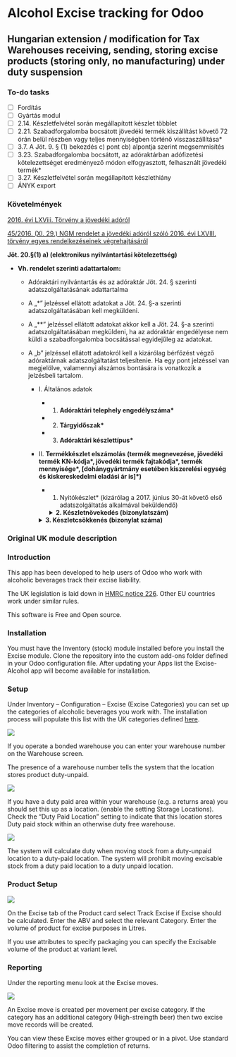 # Alcohol Excise tracking for Odoo
 
## Hungarian extension / modification for Tax Warehouses receiving, sending, storing excise products (storing only, no manufacturing) under duty suspension

### To-do tasks

- [ ] Fordítás
- [ ] Gyártás modul
- [ ] 2.14. Készletfelvétel során megállapított készlet többlet
- [ ] 2.21. Szabadforgalomba bocsátott jövedéki termék kiszállítást követő 72 órán belül részben vagy teljes mennyiségben történő visszaszállítása*
- [ ] 3.7. A Jöt. 9. § (1) bekezdés c) pont cb) alpontja szerint megsemmisítés
- [ ] 3.23. Szabadforgalomba bocsátott, az adóraktárban adófizetési kötelezettséget eredményező módon elfogyasztott, felhasznált jövedéki termék*
- [ ] 3.27. Készletfelvétel során megállapított készlethiány
- [ ] ÁNYK export

### Követelmények
    
[2016. évi LXViii. Törvény a jövedéki adóról](https://net.jogtar.hu/jogszabaly?docid=a1600068.tv)

[45/2016. (XI. 29.) NGM rendelet a jövedéki adóról szóló 2016. évi LXVIII. törvény egyes rendelkezéseinek végrehajtásáról](https://net.jogtar.hu/jogszabaly?docid=a1600045.ngm)

__Jöt. 20.§(1) a) (elektronikus nyilvántartási kötelezettség)__

- __Vh. rendelet szerinti adattartalom:__


   - Adóraktári nyilvántartás és az adóraktár Jöt. 24. § szerinti adatszolgáltatásának adattartalma

    -   A „*” jelzéssel ellátott adatokat a Jöt. 24. §-a szerinti adatszolgáltatásában kell megküldeni.
    -   A „**” jelzéssel ellátott adatokat akkor kell a Jöt. 24. §-a szerinti adatszolgáltatásában megküldeni, ha az adóraktár engedélyese nem küldi a szabadforgalomba bocsátással egyidejűleg az adatokat.

    -   A „b” jelzéssel ellátott adatokról kell a kizárólag bérfőzést végző adóraktárnak adatszolgáltatást teljesítenie. Ha egy pont jelzéssel van megjelölve, valamennyi alszámos bontására is vonatkozik a jelzésbeli tartalom.

        -   I. Általános adatok

            -   1. __Adóraktári telephely engedélyszáma*__

            -   2. __Tárgyidőszak*__

            -   3. __Adóraktári készlettípus*__

        -   II. __Termékkészlet elszámolás (termék megnevezése, jövedéki termék KN-kódja*, jövedéki termék fajtakódja*, termék mennyisége*, [dohánygyártmány esetében kiszerelési egység és kiskereskedelmi eladási ár is]*)__

            -   1. Nyitókészlet* (kizárólag a 2017. június 30-át követő első adatszolgáltatás alkalmával beküldendő)
                <details>    
                   <summary><b>2. Készletnövekedés (bizonylatszám)</b></summary>
                    
                -   2.1. *  Előállított jövedéki termék*
                    -   2.1.1. Bioetanol esetében az alábbi bontásban
                        -   2.1.1.1. EU termelésű alapanyagból fenntarthatósági igazolással rendelkezik
                        -   2.1.1.2. EU termelésű alapanyagból fenntarthatósági igazolással nem rendelkezik
                        -   2.1.1.3. Harmadik országban termelt alapanyagból fenntarthatósági igazolással rendelkezik
                        -   2.1.1.4. Harmadik országban termelt alapanyagból fenntarthatósági igazolással nem rendelkezik

                    -   2.1.2. A Jöt. 3. § (3) bekezdés 22. pontja szerint sörnek minősülő, erjesztést követően előállított még nem késztermék
                -   2.2. Cigarettán kívüli dohánygyártmány Jöt. 77. § (3) bekezdés b) pontja szerinti zárjegy eltávolítás utáni készletre vétele*
                -   2.3. *  Előállított nem jövedéki termék és az adófizetési kötelezettség alól mentesült jövedéki termék
                    -   2.3.1. Jöt. 133. § (1) bekezdés e) pontja szerinti gyógyszer, gyógyhatású készítmény, gyógyszeranyag, intermedier*
                    -   2.3.2. Jöt. 133. § (1) bekezdés f) pontja szerinti ecet*
                    -   2.3.3. Jöt. 133. § (1) bekezdés g) pontja szerinti aroma*
                    -   2.3.4. Jöt. 133. § (1) bekezdés h) pontja szerinti csokoládé és egyéb élelmiszer*
                    -   2.3.5. Jöt. 133. § (1) bekezdés i) pontja szerinti vegyipari, kozmetikai és egyéb, nem emberi fogyasztásra szolgáló termék*
                    -   2.3.6. Jöt. 133. § (1) bekezdés k) pontja szerinti teljesen denaturált alkohol*
                    -   2.3.7. Előállított ETBE*
                    -   2.3.8. Jöt. 112. § (1) bekezdés cb) pontja szerinti termék*
                    -   2.3.9. Jövedéki termék előállításához alapanyagként szolgáló nem jövedéki termék
                -   2.4. Adófizetési kötelezettség alóli mentesülés kapcsán keletkezett, jövedéki terméknek minősülő melléktermék, hulladék
                -   2.5. Adófelfüggesztési eljárás keretében átvett jövedéki termék
                    -   2.5.1. saját adóraktárból
                    -   2.5.2. __nem saját adóraktárból__
                    -   2.5.3. __tagállamból__
                    -   2.5.4. __bejegyzett feladótól__
                    -   2.5.5. adófelfüggesztési eljárás keretében történő szállításból visszaszállított
                -   2.6. __*  Adófelfüggesztési eljárás keretében átvett csendes és habzóbor*__
                    -   2.6.1. Egyszerűsített adóraktártól
                    -   2.6.2. Kisüzemi bortermelőtől
                    -   2.6.3. Másik tagállamból a Jöt. 51. §-a szerint
                -   2.7. Adóraktárban importált jövedéki termék
                -   2.8. Légijárműből lefejtett, adóraktárba szállított repülőgép-üzemanyag*
                -   2.9. Terméktávvezeték adóraktártól vagy adóraktárnak nem minősülő csővezetékes szállításból átvett energiatermék*
                -   2.10. A Jöt. 12. § h) pontja szerinti jövedéki termék visszavétele*
                -   2.11. Bérfőzetőtől a párlat kiadása nélkül, adózatlanul megvásárolt mennyiség*
                -   2.12. __Beszerzett nem jövedéki termék__
                -   2.13. Mintaként vett, de fel nem használt termék*
                -   2.14. <span style="color:red">Készletfelvétel során megállapított készlet többlet</span>
                    -   2.14.1. az állami adó- és vámhatóság jelenlétében
                    -   2.14.2. nem az állami adó- és vámhatóság jelenlétében*
                -   2.15. Termékkészlet átvezetése biztosítékköteles készletből a Jöt. 21. § (4) bekezdés a) és b) pontja szerinti termékkészletbe (növekedés)*
                -   2.16. Termékkészlet átvezetése a Jöt. 21. § (4) bekezdés a) és b) pontja szerinti termékkészletből biztosítékköteles készletbe (növekedés)*
                -   2.17. __*  Magánfőzőtől átvett párlat*__
                -   2.18. Bérfőzetőtől átvett adózott párlat*
                -   2.19. *  Szabadforgalomból átvett*
                    -   2.19.1. az adóraktár engedélyese által belföldön szabadforgalomba bocsátott jövedéki termék
                    -   2.19.2. egyéb jövedéki termék
                -   2.20. Dohánygyártmány kiskereskedelmi eladási ár változása miatti készletátvezetése (növekedés)*
                -   2.21. <span style="color:red">Szabadforgalomba bocsátott jövedéki termék kiszállítást követő 72 órán belül részben vagy teljes mennyiségben történő visszaszállítása*</span>
                -   2.22. Adózott termék átvétele saját adóraktárból*
                -   2.23. Jövedéki termék átvezetése KN-kód vagy fajtkód változása esetén (növekedés)*
                -   2.24. *  A Jöt. 9. § (1) bekezdés a) pontja szerint értékesített jövedéki termék kiszállítást követő 72 órán belül részben vagy teljes mennyiségben történő visszaszállítása
                -   2.25. *  Adóraktárban végzett felhasználói engedélyes tevékenységből átvett termék a Jöt. 24. § (11) bekezdése szerint*
                -   2.26. *  A Jöt. 9. § (1) bekezdés n) és o) pontja és a DCA megállapodás XVI. cikke szerint kiszolgált jövedéki termék visszaszállítása*
                -   2.27. *  A Jöt. 62. § (13) bekezdése szerinti termék átvétele adófelfüggesztés alatt álló készletbe tagállamból*
                -   2.28. *  A Jöt. 62. § (13) bekezdése szerinti termék átvétele saját adóraktárból*
                -   2.29. *  Másik tagállamban szabadforgalomba bocsátott jövedéki termék átvétele
            </details>
            
            <details>
            <summary><b>3. Készletcsökkenés (bizonylat száma)</b></summary>

            - 3.1. __* Jövedéki termék előállításához felhasznált jövedéki termék*__
                - 3.1.1. __A Jöt. 3. § (3) bekezdés 22. pontja szerint sörnek minősülő, erjesztést követően előállított még nem késztermék__
            - 3.2. __Jövedéki termék vagy nem jövedéki termék előállításához alapanyagként felhasznált nem jövedéki termék__
            - 3.3. ETBE előállításához felhasznált jövedéki termék*
            - 3.4. A Jöt. 9. § (1) bekezdés a) pontja szerint értékesített jövedéki termék*
            - 3.5. A Jöt. 9. § (1) bekezdés b) pontja szerint átadott jövedéki termék*
            - 3.6. A Jöt. 9. § (1) bekezdés c) pont ca) alpontja szerinti célra a mintavételi szabályzat szerint vett minta (helye, időpontja, célja)
                - 3.6.1. az állami adó- és vámhatóság jelenlétében
                - 3.6.2. nem az állami adó- és vámhatóság jelenlétében*
            - 3.7. <span style="color:red">A Jöt. 9. § (1) bekezdés c) pont cb) alpontja szerint megsemmisítés</span>
                - 3.7.1. az állami adó- és vámhatóság jelenlétében
                    - 3.7.1.1. adóraktárból elszállítás révén
                    - 3.7.1.2. adóraktárban
                - 3.7.2. nem az állami adó- és vámhatóság jelenlétében*
                    - 3.7.2.1. adóraktárból elszállítás révén
                    - 3.7.2.2. adóraktárban
            - 3.8. Cigarettán kívüli dohánygyártmányok Jöt. 77. § (3) bekezdés b) pontja szerinti zárjegy eltávolítást követő kivezetése az adózott készletből*
            - 3.9. * A Jöt. 9. § (1) bekezdés e) és f) pontja szerint jövedéki termék olyan károsodása, amelyet az állami adó- és vámhatóság teljes megsemmisülésként vagy helyrehozhatatlan károsodásként elismert (időpont, mód/körülmények, kárenyhítés érdekében tett intézkedés), a Jöt. 9. § (4) bekezdés b) pontja szerint elismert mennyiségű hiány kivételével
            - 3.10. A Jöt. 112. § (1) bekezdés a) pontja szerint jövedéki termék kiszolgálása*
            - 3.11. A Jöt. 112. § (1) bekezdés b) pontja szerint jövedéki termék kiszolgálása*
            - 3.12. A Jöt. 112. § (1) bekezdés c) pont ca) alpontja szerint felhasznált jövedéki termék*
            - 3.13. A Jöt. 112. § (1) bekezdés c) pont cb) alpontja szerint felhasznált jövedéki termék*
            - 3.14. A Jöt. 112. § (1) bekezdés c) pont cc) alpontja szerint felhasznált jövedéki termék*
            - 3.15. A Jöt. 133. § (1) bekezdés e) pontja szerint felhasznált jövedéki termék gyógyszer, gyógyhatású készítmény, gyógyszeranyag, intermedier előállításához*
            - 3.16. A Jöt. 133. § (1) bekezdés f) pontja szerinti felhasznált jövedéki termék ecet előállításához*
            - 3.17. A Jöt. 133. § (1) bekezdés g) pontja szerint felhasznált jövedéki termék aroma előállításához*
            - 3.18. A Jöt. 133. § (1) bekezdés h) pontja szerint felhasznált jövedéki termék csokoládé és egyéb élelmiszer előállításhoz*
            - 3.19. A Jöt. 133. § (1) bekezdés i) pontja szerint felhasznált jövedéki termék vegyipari, kozmetikai és egyéb, nem emberi fogyasztásra szolgáló termék előállításához*
            - 3.20. A Jöt. 133. § (1) bekezdés k) és m) pontja szerint felhasznált jövedéki termék teljesen denaturált alkohol előállításához*
            - 3.21. Terméktávvezeték adóraktárnak vagy adóraktárnak nem minősülő csővezetékes szállításnál adófelfüggesztési eljárás keretében átadott energiatermék*
            - 3.22. __Szabadforgalomba bocsátott jövedéki termék**__
                - 3.22.1. magánszemély részére
                - 3.22.2. jövedéki engedélyes kereskedő részére (az átvevő neve, címe, engedélyszáma, adószáma, bizonylat száma)
                - 3.22.3. jövedéki kiskereskedő részére (az átvevő neve, címe, adószáma, bizonylat száma)
                - 3.22.4. * más tagállamba
                - 3.22.5. felhasználói engedélyes részére (az átvevő neve, címe, adószáma, engedélyszáma, bizonylat száma)
                - 3.22.6. nyilvántartásba vett felhasználó részére (az átvevő neve, címe, adószáma, bizonylat száma)
                - 3.22.7. dohány-kiskereskedelmi ellátó részére (az átvevő neve, címe, adószáma, engedélyszáma, bizonylat száma)
                - 3.22.8. * 5 liternél vagy 5 kilogrammnál nagyobb kiszerelésű egyéb ellenőrzött ásványolaj Jöt. 7. § (1) bekezdés f) pontja szerinti értékesítése vagy szállítása (az átvevő neve, címe, adószáma, bizonylat száma)
                - 3.22.9. kisüzemi bortermelő részére (az átvevő neve, címe, adószáma, bizonylat száma)
                - 3.22.10. légiutas-ellátási tevékenységre (az átvevő neve, címe, adószáma, bizonylat száma)
                - 3.22.11. 5 liter vagy 5 kilogramm vagy annál kisebb kiszerelésű egyéb ellenőrzött ásványolaj kiszállítása (bizonylat száma, engedélyes esetén az engedélyszám, magánszemélyt kivéve az átvevő neve, címe, adószáma)
                - 3.22.12. egyéb személy részére (az átvevő neve, címe, adószáma, bizonylat száma)
                - 3.22.13. * Tagállamba, harmadik országba történő kiszállítás céljából, zárjegy nélkül a Jöt. 62. § (13) bekezdése szerinti termék
            - 3.23. <span style="color:red">Szabadforgalomba bocsátott, az adóraktárban adófizetési kötelezettséget eredményező módon elfogyasztott, felhasznált jövedéki termék*</span>
            - 3.24. __Adófelfüggesztési eljárás keretében feladott jövedéki termék__
                - 3.24.1. saját adóraktárba
                - 3.24.2. nem saját adóraktárba
                - 3.24.3. tagállamba
                - 3.24.4. harmadik országba
                - 3.24.5. másik tagállamba diplomáciai és konzuli képviselet és annak tagjai részére
                - 3.24.6. másik tagállamba nemzetközi szervezet és annak tagjai részére
                - 3.24.7. másik tagállamba Észak-atlanti Szerződésben részes állam fegyveres erői, polgári állománya és étterme, kantinja részére
                - 3.24.8. * másik tagállamba a tagállam közös biztonság- és védelempolitika keretében folytatott uniós tevékenység végrehajtása céljából végzett védelmi feladat ellátásában részt vevő fegyveres erői, polgári állománya és étterme, kantinja részére
            - 3.25. Termékkészlet-átvezetés biztosítékköteles készletből a Jöt. 21. § (4) bekezdés a) és b) pontja szerinti termékkészletbe (csökkenés)*
            - 3.26. Termékkészlet átvezetés a Jöt. 21. § (4) bekezdés a) és b) pontja szerinti termékkészletből biztosítékköteles készletbe (csökkenés)*
            - 3.27. <span style="color:red">Készletfelvétel során megállapított készlethiány
                - 3.27.1. az állami adó- és vámhatóság jelenlétében
                    - 3.27.1.1. adóköteles hiány
                    - 3.27.1.2. nem adóköteles hiány
                - 3.27.2. nem az állami adó- és vámhatóság jelenlétében*
                    - 3.27.2.1. adóköteles hiány
                    - 3.27.2.2. nem adóköteles hiány<span>
            - 3.28. Adófizetési kötelezettség alóli mentesülés kapcsán keletkezett, jövedéki terméknek minősülő melléktermék, hulladék
                - 3.28.1. felhasználása termék előállításhoz
                - 3.28.2. megsemmisítése
                - 3.28.3. feladása, átadása
            - 3.29. Dohánygyártmány kiskereskedelmi eladási ár változása miatti készletátvezetése (csökkenés)*
            - 3.30. Adózott termék átadása saját adóraktár részére*
            - 3.31. @Jövedéki termék átvezetése KN-kód vagy fajtakód változása esetén (csökkenés)*</span>
            - 3.32. * A Jöt. 9. § (1) bekezdés n) és o) pontja és a DCA megállapodás XVI. cikke szerint jövedéki termék kiszolgálása**
            - 3.33. * Adóraktárban végzett felhasználói engedélyes tevékenységhez kiadott termék a Jöt. 24. § (11) bekezdése szerint*
            - 3.34. *
            - 3.35. * A Jöt. 62. § (13) bekezdése szerinti termék feladása saját adóraktár részére*
            - 3.36. * Adóraktárban a Jöt. 3. § (3) bekezdés 1. pontja szerinti alkoholmentesítéssel előállított csendes bor feladása egyszerűsített adóraktár vagy kisüzemi bortermelő részére*
            - 3.37. * A Jöt. 67. § (1b) bekezdése szerinti jövedéki termék továbbforgalmazása
                - 3.37.1. tagállamba
                - 3.37.2. harmadik országba*
                - 3.37.3. belföldre**
            - 3.38. * Csővezetékes szállítás keretében az adóraktárban feladott jövedéki termék harmadik országba*
            </details>
            


 ### Original UK module description
 ### Introduction

This app has been developed to help users of Odoo who work with alcoholic beverages track their excise liability.

The UK legislation is laid down in [HMRC notice 226](https://www.gov.uk/government/publications/excise-notice-226-beer-duty/excise-notice-226-beer-duty--2). Other EU countries work under similar rules.

This software is Free and Open source.
### Installation

You must have the Inventory (stock) module installed before you install the Excise module. Clone the repository into the custom add-ons folder defined in your Odoo configuration file. After updating your Apps list the Excise-Alcohol app will become available for installation.

  

### Setup

Under Inventory – Configuration – Excise (Excise Categories) you can set up the categories of alcoholic beverages you work with. The installation process will populate this list with the UK categories defined [here](https://www.gov.uk/government/publications/rates-and-allowance-excise-duty-alcohol-duty/alcohol-duty-rates-from-24-march-2014).

  

![](https://kodoo.co.uk/web/image/1265/1.png)  

  

If you operate a bonded warehouse you can enter your warehouse number on the Warehouse screen.

The presence of a warehouse number tells the system that the location stores product duty-unpaid.

![](https://kodoo.co.uk/web/image/1266/2.png)  

  

If you have a duty paid area within your warehouse (e.g. a returns area) you should set this up as a location. (enable the setting Storage Locations). Check the “Duty Paid Location” setting to indicate that this location stores Duty paid stock within an otherwise duty free warehouse.

![](https://kodoo.co.uk/web/image/1267/3.png)  

  

The system will calculate duty when moving stock from a duty-unpaid location to a duty-paid location. The system will prohibit moving excisable stock from a duty paid location to a duty unpaid location.

  

### Product Setup

![](https://kodoo.co.uk/web/image/1268/4.png)  
  

On the Excise tab of the Product card select Track Excise if Excise should be calculated. Enter the ABV and select the relevant Category. Enter the volume of product for excise purposes in Litres.

If you use attributes to specify packaging you can specify the Excisable volume of the product at variant level.

### Reporting

Under the reporting menu look at the Excise moves.

![](https://kodoo.co.uk/web/image/1269/5.png)  

An Excise move is created per movement per excise category. If the category has an additional category (High-streingth beer) then two excise move records will be created.

You can view these Excise moves either grouped or in a pivot. Use standard Odoo filtering to assist the completion of returns.
